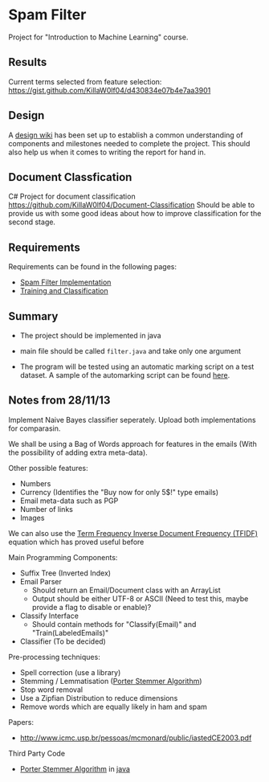 Spam Filter
===========

Project for "Introduction to Machine Learning" course.

Results
-------

Current terms selected from feature selection: https://gist.github.com/KillaW0lf04/d430834e07b4e7aa3901

Design
------

A [design wiki](https://github.com/KillaW0lf04/SpamFilter/wiki/Design) has been set up to establish a common understanding of components and milestones needed to complete the project. This should also help us when it comes to writing the report for hand in.

Document Classfication
----------------------

C# Project for document classification https://github.com/KillaW0lf04/Document-Classification
Should be able to provide us with some good ideas about how to improve classification for the second stage.

Requirements
------------

Requirements can be found in the following pages:
* [Spam Filter Implementation](https://www.cs.bris.ac.uk/Teaching/Resources/COMS30301/projects/spam/1/index.html)
* [Training and Classification](https://www.cs.bris.ac.uk/Teaching/Resources/COMS30301/projects/spam/2/index.html)

Summary
-------
* The project should be implemented in java
* main file should be called `filter.java` and take only one argument

* The program will be tested using an automatic marking script on a test dataset. A sample of the automarking script can be found 
  [here](https://www.cs.bris.ac.uk/Teaching/Resources/COMS30301/projects/spam/2/sampletest.tar.gz).

Notes from 28/11/13
-------------------

Implement Naive Bayes classifier seperately. Upload both implementations for comparasin.

We shall be using a Bag of Words approach for features in the emails (With the possibility of adding extra meta-data). 

Other possible features:
* Numbers 
* Currency (Identifies the "Buy now for only 5$!" type emails)
* Email meta-data such as PGP
* Number of links
* Images

We can also use the [Term Frequency Inverse Document Frequency (TFIDF)](https://gist.github.com/KillaW0lf04/7720122) equation which has proved useful before


Main Programming Components:
* Suffix Tree (Inverted Index)
* Email Parser
  * Should return an Email/Document class with an ArrayList<string>
  * Output should be either UTF-8 or ASCII (Need to test this, maybe provide a flag to disable or enable)?
* Classify Interface
  * Should contain methods for "Classify(Email)" and "Train(LabeledEmails)"
* Classifier (To be decided)

Pre-processing techniques:
* Spell correction (use a library)
* Stemming / Lemmatisation ([Porter Stemmer Algorithm](http://snowball.tartarus.org/algorithms/english/stemmer.html))
* Stop word removal
* Use a Zipfian Distribution to reduce dimensions
* Remove words which are equally likely in ham and spam

Papers:
* http://www.icmc.usp.br/pessoas/mcmonard/public/iastedCE2003.pdf

Third Party Code
* [Porter Stemmer Algorithm](http://tartarus.org/martin/PorterStemmer/) in [java](http://tartarus.org/martin/PorterStemmer/java.txt)
